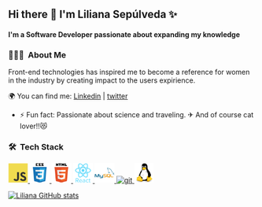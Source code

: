 <h2> Hi there 👋 I'm Liliana Sepúlveda ✨</h2>

#### I'm a Software Developer passionate about expanding my knowledge 

<h3> 👨🏻‍💻 &nbsp;About Me </h3>

Front-end technologies has inspired
me to become a reference for women
in the industry by creating impact to
the users expirience.
     
  🌍 You can find me:
       [Linkedin](https://www.linkedin.com/in/martha-liliana-sepulveda-lindarte/)
      | [twitter](https://twitter.com/LiliSepulveda13)

- ⚡ Fun fact: Passionate about science and traveling. ✈ And of course cat lover!!😻

<h3> 🛠 &nbsp;Tech Stack</h3>
<p align="left"> <a href="https://developer.mozilla.org/en-US/docs/Web/JavaScript" target="_blank"> <img src="https://raw.githubusercontent.com/devicons/devicon/master/icons/javascript/javascript-original.svg" alt="javascript" width="40" height="40"/>  </a> <a href="https://www.w3schools.com/css/" target="_blank"> <img src="https://raw.githubusercontent.com/devicons/devicon/master/icons/css3/css3-original-wordmark.svg" alt="css3" width="40" height="40"/> </a> <a href="https://www.w3.org/html/" target="_blank"> <img src="https://raw.githubusercontent.com/devicons/devicon/master/icons/html5/html5-original-wordmark.svg" alt="html5" width="40" height="40"/> </a> <a href="https://reactjs.org/" target="_blank"> <img src="https://raw.githubusercontent.com/devicons/devicon/master/icons/react/react-original-wordmark.svg" alt="react" width="40" height="40"/> </a> <a href="https://www.mysql.com/" target="_blank"> <img src="https://raw.githubusercontent.com/devicons/devicon/master/icons/mysql/mysql-original-wordmark.svg" alt="mysql" width="40" height="40"/> </a> <a href="https://git-scm.com/" target="_blank"> <img src="https://www.vectorlogo.zone/logos/git-scm/git-scm-icon.svg" alt="git" width="40" height="40"/> </a> <a href="https://www.linux.org/" target="_blank"> <img src="https://raw.githubusercontent.com/devicons/devicon/master/icons/linux/linux-original.svg" alt="linux" width="40" height="40"/> </a> 
  </br>

[![Liliana GitHub stats](https://github-readme-stats.vercel.app/api?username=LilianaSepulveda)](https://github.com/anuraghazra/github-readme-stats)


<!--
**LilianaSepulveda/LilianaSepulveda** is a ✨ _special_ ✨ repository because its `README.md` (this file) appears on your GitHub profile.

-->

